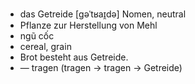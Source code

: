 - das Getreide	[ɡəˈtʁaɪ̯də]	Nomen, neutral
- Pflanze zur Herstellung von Mehl
- ngũ cốc
- cereal, grain
- Brot besteht aus Getreide.
- —	tragen (tragen → tragen → Getreide)